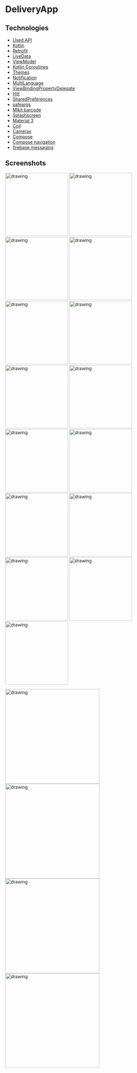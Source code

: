 # DeliveryApp
## __Technologies__

* [Used API](https://www.themealdb.com/)
* [Kotlin](https://kotlinlang.org/)
* [Retrofit](https://square.github.io/retrofit/)
* [LiveData](https://developer.android.com/topic/libraries/architecture/livedata)
* [ViewModel](https://developer.android.com/topic/libraries/architecture/viewmodel)
* [Kotlin Coroutines](https://developer.android.com/kotlin/coroutines)
* [Themes](https://developer.android.com/develop/ui/views/theming/themes)
* [Notification](https://developer.android.com/develop/ui/views/notifications/build-notification)
* [MultiLanguage](https://developer.android.com/training/basics/supporting-devices/languages)
* [ViewBindingPropertyDelegate](https://github.com/androidbroadcast/ViewBindingPropertyDelegate)
* [Hilt](https://developer.android.com/training/dependency-injection/hilt-android)
* [SharedPreferences](https://developer.android.com/training/data-storage/shared-preferences)
* [safeargs](https://developer.android.com/guide/navigation/use-graph/pass-data)
* [Mlkit barcode](https://developers.google.com/ml-kit/vision/barcode-scanning)
* [Splashscreen](https://developer.android.com/develop/ui/views/launch/splash-screen)
* [Material 3](https://m3.material.io/)
* [Coil](https://coil-kt.github.io/coil/getting_started/)
* [Camerax](https://developer.android.com/training/camerax)
* [Compose](https://developer.android.com/jetpack/compose)
* [Compose navigation](https://developer.android.com/jetpack/compose/navigation)
* [firebase messaging](https://firebase.google.com/docs/cloud-messaging/android/client)


## __Screenshots__
<p>
  <img src="screenshots/splash_screen.png" alt="drawing" width="200"/>
  <img src="screenshots/loading_screen.png" alt="drawing" width="200"/>
  <img src="screenshots/error_screen.png" alt="drawing" width="200"/>
  <img src="screenshots/Menu_screen.png" alt="drawing" width="200"/>
  <img src="screenshots/collapsed_toolbar.png" alt="drawing" width="200"/>
  <img src="screenshots/profile_screen.png" alt="drawing" width="200"/>
  <img src="screenshots/history_screen.png" alt="drawing" width="200"/>
  <img src="screenshots/shop_screen.png" alt="drawing" width="200"/>
  <img src="screenshots/shop_screen_bottom.png" alt="drawing" width="200"/>
  <img src="screenshots/promo_screen.png" alt="drawing" width="200"/>
  <img src="screenshots/dialog_deliverycoin.png" alt="drawing" width="200"/>
  <img src="screenshots/request_camera.png" alt="drawing" width="200"/>
  <img src="screenshots/order_screen.png" alt="drawing" width="200"/>
  <img src="screenshots/notification_screen.png" alt="drawing" width="200"/>
  <img src="screenshots/notification_delivered.png" alt="drawing" width="200"/>
</p>
<p>
  <img src="screenshots/dark_menu_screen.png" alt="drawing" width="300"/>
  <img src="screenshots/dark_profile_screen.png" alt="drawing" width="300"/>
  <img src="screenshots/dark_history_screen.png" alt="drawing" width="300"/>
  <img src="screenshots/dark_shop_screen.png" alt="drawing" width="300"/>
</p>
